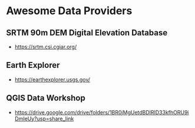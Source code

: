# Awesome Data Providers
## SRTM 90m DEM Digital Elevation Database
- https://srtm.csi.cgiar.org/

## Earth Explorer
- https://earthexplorer.usgs.gov/

## QGIS Data Workshop
- https://drive.google.com/drive/folders/1BR0jMgUetdBDIRlD33kfhORU9iDmIeUy?usp=share_link
